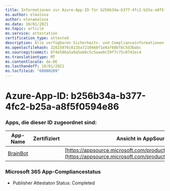 ```yaml
---
title: Informationen zur Azure-App-ID für b256b34a-b377-4fc2-b25a-a8f5f0594e86
ms.author: elmalova
author: elenamalova
ms.date: 10/01/2021
ms.topic: article
ms.service: attestation
certification_type: attested
description: Alle verfügbaren Sicherheits- und Complianceinformationen für b256b34a-b377-4fc2-b25a-a8f5f0594e86.
ms.openlocfilehash: 32815076c8135a7210468f1e8af68bf8c5d3babc
ms.sourcegitcommit: 874e586a5a9a5eb0c5c5aae0c59f7c75c0742ec4
ms.translationtype: MT
ms.contentlocale: de-DE
ms.lasthandoff: 10/01/2021
ms.locfileid: "60080209"
---
```

# <a name="azure-app-id-b256b34a-b377-4fc2-b25a-a8f5f0594e86"></a>Azure-App-ID: b256b34a-b377-4fc2-b25a-a8f5f0594e86


### <a name="apps-associated-with-this-id"></a>Apps, die dieser ID zugeordnet sind:
| **App-Name** | **Zertifiziert** | **Ansicht in AppSource** |
|--------------|---------------|-----------------------|
| [BrainBot](https://docs.microsoft.com/microsoft-365-app-certification/forward/WA104381981) |  | [https://appsource.microsoft.com/product/office/WA104381981](https://appsource.microsoft.com/product/office/WA104381981) |

### <a name="microsoft-365-app-compliance-status"></a>Microsoft 365 App-Compliancestatus
- Publisher Attestaton Status: Completed

